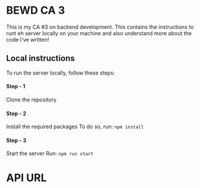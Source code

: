 # BEWD  CA 3

This is my CA #3 on backend development. This contains the instructions to runt eh server locally on your machine and also understand more about the code I've written!

## Local instructions

To run the server locally, follow these steps:

#### Step - 1
Clone the repository

#### Step - 2
Install the required packages
To do so, run:
```npm install```

#### Step - 3
Start the server
Run:
```npm run start```

# API URL

